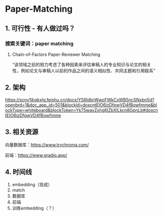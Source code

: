 # Paper-Matching
## 1. 可行性 - 有人做过吗？
### 搜索关键词：paper matching
1. Chain-of-Factors Paper-Reviewer Matching

   “该领域之前的努力考虑了各种因素来评估审稿人的专业知识与论文的相关性，例如论文与审稿人以前的作品之间的语义相似性、共同主题和引用联系”

## 2. 架构
https://xcnv1jbqkxlg.feishu.cn/docx/YS6ldbrWwoFWkCxWB5ncSNxbn5d?openbrd=1&doc_app_id=501&blockId=doxcntEIO6izDfpwVD4fBowfmme&blockType=whiteboard&blockToken=Yk75wavZxhg6IZbXlLkcn8GpnLb#doxcntEIO6izDfpwVD4fBowfmme

## 3. 相关资源
向量数据库：https://www.trychroma.com/

前端：https://www.gradio.app/

## 4. 时间线
1. embedding（现成）
2. match
3. 数据库
4. 前端
5. 训练embedding（？）


